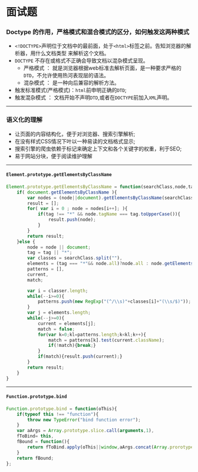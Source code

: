 # 面试题
### Doctype 的作用，严格模式和混合模式的区分，如何触发这两种模式
* `<!DOCTYPE>`声明位于文档中的最前面，处于`<html>`标签之前。告知浏览器的解析器，用什么文档类型 来解析这个文档。
* `DOCTYPE` 不存在或格式不正确会导致文档以混杂模式呈现。
  * 严格模式 ： 就是浏览器根据web标准去解析页面，是一种要求严格的`DTD`，不允许使用热河表现层的语法。 
  * 混杂模式 ： 是一种向后兼容的解析方法。
* 触发标准模式(严格模式)：`html`前申明正确的`DTD`;
* 触发混杂模式 ： 文档开始不声明`DTD`,或者在`DOCTYPE`前加入`XML`声明。

- - -
  
### 语义化的理解
* 让页面的内容结构化，便于对浏览器、搜索引擎解析;
* 在没有样式CSS情况下叶以一种易读的文档格式显示;
* 搜索引擎的爬虫依赖于标记来确定上下文和各个关键字的权重，利于SEO;
* 易于网站分块，便于阅读维护理解

---
#### `Element.prototype.getElementsByClassName`
```javascript
Element.prototype.getElementsByClassName = function(searchClass,node,tag){
    if( document.getElementsByClassName ){
        var nodes = (node||document).getElementsByClassName(searchClass),
        result = [];
        for( var i = 0 ; node = nodes[i++]; ){
            if(tag !== "*" && node.tagName === tag.toUpperCase()){
                result.push(node);
            }
        }
        return result;
    }else {
        node = node || document;
        tag = tag || "*";
        var classes = searchClass.split(""),
        elements = (tag === "*"&& node.all)?node.all : node.getElementsByTagName(tag),
        patterns = [],
        current,
        match;

        var i = classer.length;
        while(--i>=0){
            patterns.push(new RegExp("(^/\\s)"+classes[i]+"(\\s/$)"));
        }
        var j = elements.length;
        while(--j>=0){
            current = elements[j];
            match = false;
            for(var k=0;kl=patterns.length;k<kl;k++){
                match = patterns[k].test(current.className);
                if(!match){break;}
            }
            if(match){result.push(current);}
        }
        return result;
    }
}
```
---
#### `Function.prototype.bind`
```javascript
Function.prototype.bind = function(oThis){
    if(typeof this !== "function"){
        throw new TypeError("bind function error");
    }
    var aArgs = Array.prototype.slice.call(arguments,1),
    fToBind= this,
    fBound = function(){
        return fToBind.apply(oThis||window,aArgs.concat(Array.prorotype.slice.call(arguments)));
    }
    return fBound;
};

```